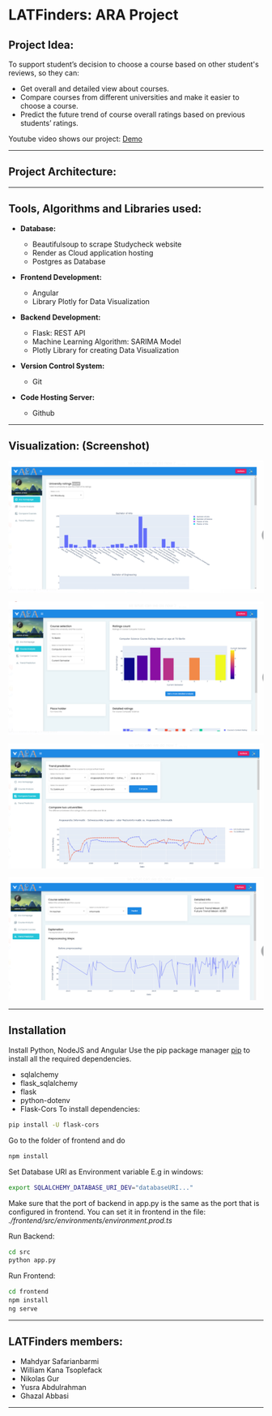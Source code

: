 # LATFinders: ARA Project

## Project Idea:

To support student’s decision to choose a course based on other student's reviews, so they can: 

* Get overall and detailed view about courses.
* Compare courses from different universities and make it easier to choose a course.
* Predict the future trend of course overall ratings based on previous students’ ratings.


Youtube video shows our project:  [Demo](https://youtu.be/zNUWVJ-DFaw)
***

## Project Architecture:




***

## Tools, Algorithms and Libraries used:

* **Database:**
   * Beautifulsoup to scrape Studycheck website
   * Render as Cloud application hosting
   * Postgres as Database

* **Frontend Development:**
   * Angular
   * Library Plotly for Data Visualization

* **Backend Development:**
   * Flask: REST API
   * Machine Learning Algorithm: SARIMA Model
   * Plotly Library for creating Data Visualization

* **Version Control System:**
   * Git

* **Code Hosting Server:** 
   * Github

***

## Visualization: (Screenshot)
![title](imgs/1.png)

![title](imgs/3.png)

![title](imgs/5.png)

![title](imgs/7.png)

***

## Installation

Install Python, NodeJS and Angular
Use the pip package manager [pip](https://pip.pypa.io/en/stable/) to install all the required dependencies.

+ sqlalchemy
+ flask_sqlalchemy
+ flask
+ python-dotenv 
+ Flask-Cors
To install dependencies:
```bash
pip install -U flask-cors
```
Go to the folder of frontend and do
```bash
npm install
```
Set Database URI as Environment variable
E.g in windows:
```bash
export SQLALCHEMY_DATABASE_URI_DEV="databaseURI..." 
```

Make sure that the port of backend in app.py is the same as the port that is configured in frontend. You can set it in frontend in the file: *./frontend/src/environments/environment.prod.ts*

Run Backend: 
```bash
cd src
python app.py
```
Run Frontend:
```bash
cd frontend
npm install
ng serve
```

***

## LATFinders members:
   * Mahdyar Safarianbarmi
   * William Kana Tsoplefack
   * Nikolas Gur
   * Yusra Abdulrahman
   * Ghazal Abbasi

***
